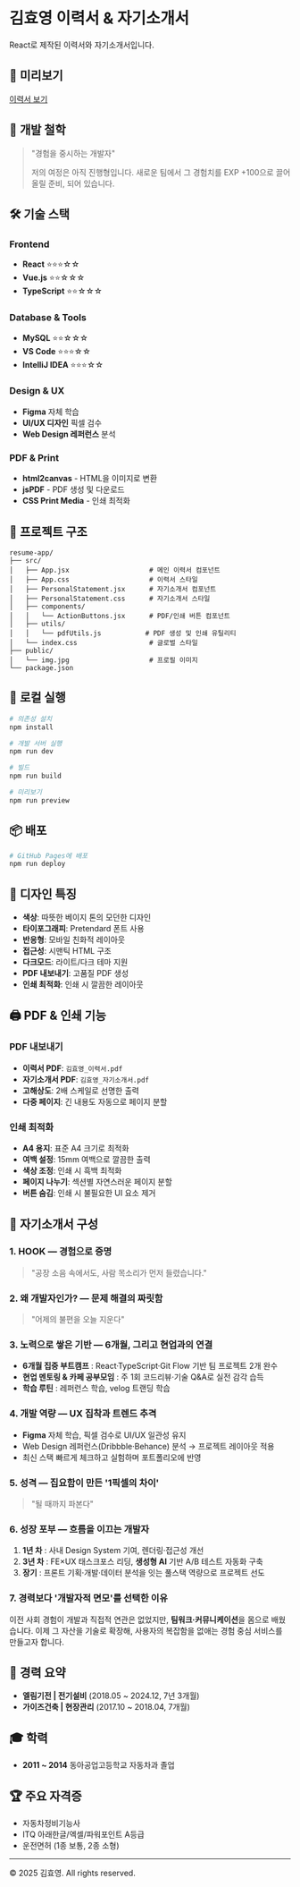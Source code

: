 # 김효영 이력서 & 자기소개서

React로 제작된 이력서와 자기소개서입니다.

## 🚀 미리보기

[이력서 보기](https://noooopa.github.io/kim-hoyoung-resume)

## 🎯 개발 철학

> "경험을 중시하는 개발자"
> 
> 저의 여정은 아직 진행형입니다.
> 새로운 팀에서 그 경험치를 EXP +100으로 끌어올릴 준비, 되어 있습니다.

## 🛠️ 기술 스택

### Frontend
- **React** ⭐⭐⭐☆☆
- **Vue.js** ⭐⭐☆☆☆
- **TypeScript** ⭐⭐☆☆☆

### Database & Tools
- **MySQL** ⭐⭐☆☆☆
- **VS Code** ⭐⭐⭐☆☆
- **IntelliJ IDEA** ⭐⭐⭐☆☆

### Design & UX
- **Figma** 자체 학습
- **UI/UX 디자인** 픽셀 검수
- **Web Design 레퍼런스** 분석

### PDF & Print
- **html2canvas** - HTML을 이미지로 변환
- **jsPDF** - PDF 생성 및 다운로드
- **CSS Print Media** - 인쇄 최적화

## 📁 프로젝트 구조

```
resume-app/
├── src/
│   ├── App.jsx                    # 메인 이력서 컴포넌트
│   ├── App.css                    # 이력서 스타일
│   ├── PersonalStatement.jsx      # 자기소개서 컴포넌트
│   ├── PersonalStatement.css      # 자기소개서 스타일
│   ├── components/
│   │   └── ActionButtons.jsx      # PDF/인쇄 버튼 컴포넌트
│   ├── utils/
│   │   └── pdfUtils.js           # PDF 생성 및 인쇄 유틸리티
│   └── index.css                  # 글로벌 스타일
├── public/
│   └── img.jpg                    # 프로필 이미지
└── package.json
```

## 🚀 로컬 실행

```bash
# 의존성 설치
npm install

# 개발 서버 실행
npm run dev

# 빌드
npm run build

# 미리보기
npm run preview
```

## 📦 배포

```bash
# GitHub Pages에 배포
npm run deploy
```

## 🎨 디자인 특징

- **색상**: 따뜻한 베이지 톤의 모던한 디자인
- **타이포그래피**: Pretendard 폰트 사용
- **반응형**: 모바일 친화적 레이아웃
- **접근성**: 시맨틱 HTML 구조
- **다크모드**: 라이트/다크 테마 지원
- **PDF 내보내기**: 고품질 PDF 생성
- **인쇄 최적화**: 인쇄 시 깔끔한 레이아웃

## 🖨️ PDF & 인쇄 기능

### PDF 내보내기
- **이력서 PDF**: `김효영_이력서.pdf`
- **자기소개서 PDF**: `김효영_자기소개서.pdf`
- **고해상도**: 2배 스케일로 선명한 출력
- **다중 페이지**: 긴 내용도 자동으로 페이지 분할

### 인쇄 최적화
- **A4 용지**: 표준 A4 크기로 최적화
- **여백 설정**: 15mm 여백으로 깔끔한 출력
- **색상 조정**: 인쇄 시 흑백 최적화
- **페이지 나누기**: 섹션별 자연스러운 페이지 분할
- **버튼 숨김**: 인쇄 시 불필요한 UI 요소 제거

## 📖 자기소개서 구성

### 1. HOOK ― 경험으로 증명
> "공장 소음 속에서도, 사람 목소리가 먼저 들렸습니다."

### 2. 왜 개발자인가? ― 문제 해결의 짜릿함
> "어제의 불편을 오늘 지운다"

### 3. 노력으로 쌓은 기반 ― 6개월, 그리고 현업과의 연결
- **6개월 집중 부트캠프** : React·TypeScript·Git Flow 기반 팀 프로젝트 2개 완수
- **현업 멘토링 & 카페 공부모임** : 주 1회 코드리뷰·기술 Q&A로 실전 감각 습득
- **학습 루틴** : 레퍼런스 학습, velog 트랜딩 학습

### 4. 개발 역량 ― UX 집착과 트렌드 추격
- **Figma** 자체 학습, 픽셀 검수로 UI/UX 일관성 유지
- Web Design 레퍼런스(Dribbble·Behance) 분석 → 프로젝트 레이아웃 적용
- 최신 스택 빠르게 체크하고 실험하며 포트폴리오에 반영

### 5. 성격 ― 집요함이 만든 '1픽셀의 차이'
> "될 때까지 파본다"

### 6. 성장 포부 ― 흐름을 이끄는 개발자
1. **1년 차** : 사내 Design System 기여, 렌더링·접근성 개선
2. **3년 차** : FE×UX 태스크포스 리딩, **생성형 AI** 기반 A/B 테스트 자동화 구축
3. **장기** : 프론트 기획·개발·데이터 분석을 잇는 풀스택 역량으로 프로젝트 선도

### 7. 경력보다 '개발자적 면모'를 선택한 이유
이전 사회 경험이 개발과 직접적 연관은 없었지만, **팀워크·커뮤니케이션**을 몸으로 배웠습니다. 이제 그 자산을 기술로 확장해, 사용자의 복잡함을 없애는 경험 중심 서비스를 만들고자 합니다.

## 💼 경력 요약

- **엘림기전 | 전기설비** (2018.05 ~ 2024.12, 7년 3개월)
- **가이즈건축 | 현장관리** (2017.10 ~ 2018.04, 7개월)

## 🎓 학력

- **2011 ~ 2014** 동아공업고등학교 자동차과 졸업

## 🏆 주요 자격증

- 자동차정비기능사
- ITQ 아래한글/엑셀/파워포인트 A등급
- 운전면허 (1종 보통, 2종 소형)

---

© 2025 김효영. All rights reserved.
